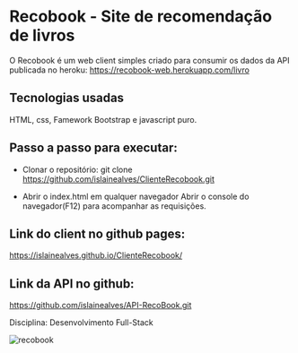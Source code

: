 # Recobook - Site de recomendação de livros

O Recobook é um web client simples criado para consumir os dados da API publicada no heroku:
https://recobook-web.herokuapp.com/livro

## Tecnologias usadas
HTML, css, Famework Bootstrap e javascript puro.

## Passo a passo para executar:
- Clonar o repositório:
git clone https://github.com/islainealves/ClienteRecobook.git

- Abrir o index.html em qualquer navegador
Abrir o console do navegador(F12) para acompanhar as requisições.

## Link do client no github pages:
https://islainealves.github.io/ClienteRecobook/

## Link da API no github:
https://github.com/islainealves/API-RecoBook.git

Disciplina: Desenvolvimento Full-Stack

![recobook](https://user-images.githubusercontent.com/45128957/163187618-e553828f-2803-414c-ba1d-4a4bb9487ea8.png)
